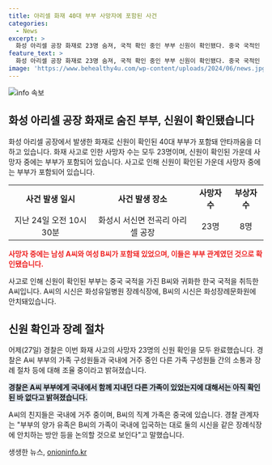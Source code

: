 ```yaml
---
title: 아리셀 화재 40대 부부 사망자에 포함된 사건
categories:
  - News
excerpt: >
  화성 아리셀 공장 화재로 23명 숨져, 국적 확인 중인 부부 신원이 확인됐다. 중국 국적인 아내는 한국에 거주 중, 남편은 귀화한 후 국적을 취득했다. 신원 확인 후 유족에게 통보됐으며, 부부 양가의 유족들이 안치 등을 논의 중이다. 화재 사고로 23명 사망, 부상자 8명 중 1명은 위독한 상태로 병원에 입원 중이다.
feature_text: >
  화성 아리셀 공장 화재로 23명 숨져, 국적 확인 중인 부부 신원이 확인됐다. 중국 국적인 아내는 한국에 거주 중, 남편은 귀화한 후 국적을 취득했다. 신원 확인 후 유족에게 통보됐으며, 부부 양가의 유족들이 안치 등을 논의 중이다. 화재 사고로 23명 사망, 부상자 8명 중 1명은 위독한 상태로 병원에 입원 중이다.
image: 'https://www.behealthy4u.com/wp-content/uploads/2024/06/news.jpg'
---
```


<p><img src="https://www.behealthy4u.com/wp-content/uploads/2024/06/news.jpg" alt="info 속보" /></p>

<h2 data-ke-size="size26">화성 아리셀 공장 화재로 숨진 부부, 신원이 확인됐습니다</h2>

<p data-ke-size="size16">화성 아리셀 공장에서 발생한 화재로 신원이 확인된 40대 부부가 포함돼 안타까움을 더하고 있습니다. 화재 사고로 인한 사망자 수는 모두 23명이며, 신원이 확인된 가운데 사망자 중에는 부부가 포함되어 있습니다. 사고로 인해 신원이 확인된 가운데 사망자 중에는 부부가 포함되어 있습니다. </p>

<table>
  <tbody>
    <tr>
      <td style="text-align: center; height: 17px;"><b>사건 발생 일시</b></td>
      <td style="text-align: center; height: 17px;"><b>사건 발생 장소</b></td>
      <td style="text-align: center; height: 17px;"><b>사망자 수</b></td>
      <td style="text-align: center; height: 17px;"><b>부상자 수</b></td>
    </tr>
    <tr>
      <td style="text-align: center; height: 17px;">지난 24일 오전 10시 30분</td>
      <td style="text-align: center; height: 17px;">화성시 서신면 전곡리 아리셀 공장</td>
      <td style="text-align: center; height: 17px;">23명</td>
      <td style="text-align: center; height: 17px;">8명</td>
    </tr>
  </tbody>
</table>

<p><b><span style="color: #ee2323;">사망자 중에는 남성 A씨와 여성 B씨가 포함돼 있었으며, 이들은 부부 관계였던 것으로 확인됐습니다.</span></b></p>

<p data-ke-size="size16">사고로 인해 신원이 확인된 부부는 중국 국적을 가진 B씨와 귀화한 한국 국적을 취득한 A씨입니다. A씨의 시신은 화성유일병원 장례식장에, B씨의 시신은 화성장례문화원에 안치돼있습니다.</p>

<h2 data-ke-size="size26">신원 확인과 장례 절차</h2>

<p data-ke-size="size16">어제(27일) 경찰은 이번 화재 사고의 사망자 23명의 신원 확인을 모두 완료했습니다. 경찰은 A씨 부부의 가족 구성원들과 국내에 거주 중인 다른 가족 구성원들 간의 소통과 장례 절차 등에 대해 조율 중이라고 밝혀졌습니다.</p>

<p><b><span style="background-color: #21538527;">경찰은 A씨 부부에게 국내에서 함께 지내던 다른 가족이 있었는지에 대해서는 아직 확인된 바 없다고 밝혀졌습니다.</span></b></p>

<p data-ke-size="size16">A씨의 친지들은 국내에 거주 중이며, B씨의 직계 가족은 중국에 있습니다. 경찰 관계자는 "부부의 양가 유족은 B씨의 가족이 국내에 입국하는 대로 둘의 시신을 같은 장례식장에 안치하는 방안 등을 논의할 것으로 보인다"고 말했습니다.</p>
생생한 뉴스, <a href="https://onioninfo.kr" rel="dofollow">onioninfo.kr</a>


